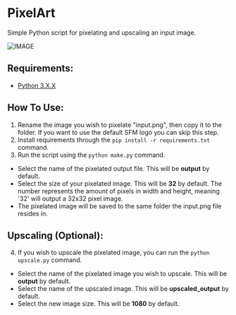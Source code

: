 # PixelArt
Simple Python script for pixelating and upscaling an input image.

![IMAGE](https://i.imgur.com/rw9xooS.jpeg)

## Requirements:
- [Python 3.X.X](https://www.python.org/downloads/)

## How To Use:
1) Rename the image you wish to pixelate "input.png", then copy it to the folder. If you want to use the default SFM logo you can skip this step.
2) Install requirements through the `pip install -r requirements.txt` command.
3) Run the script using the `python make.py` command. 
- Select the name of the pixelated output file. This will be **output** by default.
- Select the size of your pixelated image. This will be **32** by default. The number represents the amount of pixels in width and height, meaning '32' will output a 32x32 pixel image.
- The pixelated image will be saved to the same folder the input.png file resides in.

## Upscaling (Optional):
4) If you wish to upscale the pixelated image, you can run the `python upscale.py` command.
- Select the name of the pixelated image you wish to upscale. This will be **output** by default.
- Select the name of the upscaled image. This will be **upscaled_output** by default.
- Select the new image size. This will be **1080** by default.
